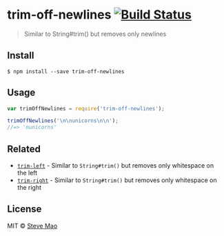 # trim-off-newlines [![Build Status](https://travis-ci.org/stevemao/trim-off-newlines.svg?branch=master)](https://travis-ci.org/stevemao/trim-off-newlines)

> Similar to String#trim() but removes only newlines


## Install

```
$ npm install --save trim-off-newlines
```


## Usage

```js
var trimOffNewlines = require('trim-off-newlines');

trimOffNewlines('\n\nunicorns\n\n');
//=> 'nunicorns'
```


## Related

- [`trim-left`](https://github.com/sindresorhus/trim-left) - Similar to `String#trim()` but removes only whitespace on the left
- [`trim-right`](https://github.com/sindresorhus/trim-right) - Similar to `String#trim()` but removes only whitespace on the right


## License

MIT © [Steve Mao](https://github.com/stevemao)
